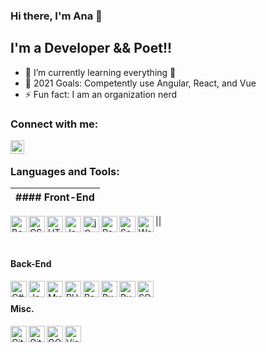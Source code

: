 ### Hi there, I'm Ana 👋

## I'm a Developer && Poet!!

- 🌱 I’m currently learning everything 🤣
- 🥅 2021 Goals: Competently use Angular, React, and Vue
- ⚡ Fun fact: I am an organization nerd

### Connect with me:

[<img align="left" alt="anaboca | LinkedIn" width="22px" src="https://cdn.iconscout.com/icon/free/png-512/linkedin-42-151143.png" />][linkedin]

<br />

### Languages and Tools:

| #### Front-End |
| -------------- |

|<img align="left" alt="Bootstrap" width="26px" src="https://cdn.iconscout.com/icon/free/png-512/bootstrap-226077.png" />|
<img align="left" alt="CSS3" width="26px" src="https://cdn.iconscout.com/icon/free/png-512/css3-9-1175237.png" />
<img align="left" alt="HTML5" width="26px" src="https://cdn.iconscout.com/icon/free/png-512/html5-10-569380.png" />
<img align="left" alt="JavaScript" width="26px" src="https://cdn.iconscout.com/icon/free/png-512/javascript-24-1174950.png" />
<img align="left" alt="jQuery" width="26px" src="https://cdn.iconscout.com/icon/free/png-512/jquery-10-1175155.png" />
<img align="left" alt="React" width="26px" src="https://cdn.iconscout.com/icon/free/png-512/react-4-1175110.png" />
<img align="left" alt="Sass" width="26px" src="https://cdn.iconscout.com/icon/free/png-256/sass-226054.png" />
<img align="left" alt="Webpack" width="26px" src="https://cdn.iconscout.com/icon/free/png-512/webpack-3-1174982.png" />

<br />

#### Back-End

<img align="left" alt="C#" width="26px" src="https://cdn.iconscout.com/icon/free/png-512/csharp-1-1175241.png" />
<img align="left" alt="Java" width="26px" src="https://cdn.iconscout.com/icon/free/png-256/java-58-1174951.png" />
<img align="left" alt="MySQL" width="26px" src="https://cdn.iconscout.com/icon/free/png-512/mysql-19-1174939.png" />
<img align="left" alt="PHP" width="26px" src="https://cdn.iconscout.com/icon/free/png-256/php-99-1175127.png" />
<img align="left" alt="PostgreSQL" width="26px" src="https://cdn.iconscout.com/icon/free/png-512/postgresql-5-569524.png" />
<img align="left" alt="Ruby" width="26px" src="https://cdn.iconscout.com/icon/free/png-256/ruby-46-1175101.png" />
<img align="left" alt="Ruby on Rails" width="26px" src="https://cdn.iconscout.com/icon/free/png-512/rails-2-1175112.png" />
<img align="left" alt="SQL" width="26px" src="https://cdn.iconscout.com/icon/free/png-512/sql-29-1127899.png" />

<br />

#### Misc.

<img align="left" alt="Git" width="26px" src="https://cdn.iconscout.com/icon/free/png-256/git-225996.png" />
<img align="left" alt="GitHub" width="26px" src="https://cdn.iconscout.com/icon/free/png-256/github-2506802-2100702.png" />
<img align="left" alt="OOP" width="26px" src="https://miro.medium.com/max/300/0*goJuBKoyL-zZX4RB.png" />
<img align="left" alt="Visual Studio Code" width="26px" src="https://cdn.iconscout.com/icon/free/png-512/visual-studio-code-1868941-1583105.png" />

[linkedin]: https://www.linkedin.com/in/anaboca/
